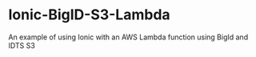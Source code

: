 # Ionic-BigID-S3-Lambda
An example of using Ionic with an AWS Lambda function using BigId and IDTS S3
